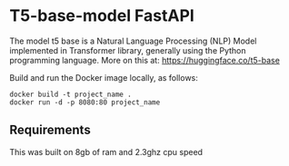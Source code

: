 # T5-base-model FastAPI

The model t5 base is a Natural Language Processing (NLP) Model implemented in Transformer library, generally using the Python programming language. More on this at: https://huggingface.co/t5-base

Build and run the Docker image locally, as follows:

```
docker build -t project_name .
docker run -d -p 8080:80 project_name
```
## Requirements
This was built on 8gb of ram and 2.3ghz cpu speed